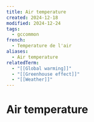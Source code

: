 ```yaml
---
title: Air temperature
created: 2024-12-18
modified: 2024-12-24
tags:
  - gccommon
french:
  - Temperature de l'air
aliases:
  - Air temperature
relatedTerm:
  - "[[Global warming]]"
  - "[[Greenhouse effect]]"
  - "[[Weather]]"
---
```

# Air temperature
